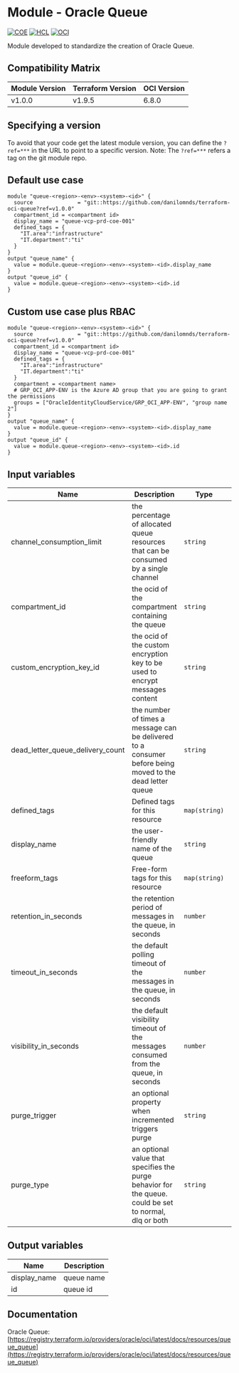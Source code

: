 # Module - Oracle Queue
[![COE](https://img.shields.io/badge/Created%20By-CCoE-blue)]()
[![HCL](https://img.shields.io/badge/language-HCL-blueviolet)](https://www.terraform.io/)
[![OCI](https://img.shields.io/badge/provider-OCI-red)](https://registry.terraform.io/providers/oracle/oci/latest)

Module developed to standardize the creation of Oracle Queue.

## Compatibility Matrix

| Module Version | Terraform Version | OCI Version     |
|----------------|-------------------| --------------- |
| v1.0.0         | v1.9.5            | 6.8.0           |

## Specifying a version

To avoid that your code get the latest module version, you can define the `?ref=***` in the URL to point to a specific version.
Note: The `?ref=***` refers a tag on the git module repo.

## Default use case
```hcl
module "queue-<region>-<env>-<system>-<id>" {    
  source              = "git::https://github.com/danilomnds/terraform-oci-queue?ref=v1.0.0"  
  compartment_id = <compartment id>
  display_name = "queue-vcp-prd-coe-001"  
  defined_tags = {
    "IT.area":"infrastructure"
    "IT.department":"ti"    
  }  
}
output "queue_name" {
  value = module.queue-<region>-<env>-<system>-<id>.display_name
}
output "queue_id" {
  value = module.queue-<region>-<env>-<system>-<id>.id
}
```

## Custom use case plus RBAC
```hcl
module "queue-<region>-<env>-<system>-<id>" {    
  source              = "git::https://github.com/danilomnds/terraform-oci-queue?ref=v1.0.0"  
  compartment_id = <compartment id>
  display_name = "queue-vcp-prd-coe-001"  
  defined_tags = {
    "IT.area":"infrastructure"
    "IT.department":"ti"    
  }
  compartment = <compartment name>
  # GRP_OCI_APP-ENV is the Azure AD group that you are going to grant the permissions
  groups = ["OracleIdentityCloudService/GRP_OCI_APP-ENV", "group name 2"]
}
output "queue_name" {
  value = module.queue-<region>-<env>-<system>-<id>.display_name
}
output "queue_id" {
  value = module.queue-<region>-<env>-<system>-<id>.id
}
```

## Input variables

| Name | Description | Type | Default | Required |
|------|-------------|------|---------|:--------:|
| channel_consumption_limit | the percentage of allocated queue resources that can be consumed by a single channel | `string` | n/a | No |
| compartment_id | the ocid of the compartment containing the queue | `string` | n/a | `Yes` |
| custom_encryption_key_id | the ocid of the custom encryption key to be used to encrypt messages content | `string` | n/a | No |
| dead_letter_queue_delivery_count | the number of times a message can be delivered to a consumer before being moved to the dead letter queue | `string` | n/a | No |
| defined_tags | Defined tags for this resource | `map(string)` | n/a | No |
| display_name | the user-friendly name of the queue | `string` | n/a | `Yes` |
| freeform_tags | Free-form tags for this resource | `map(string)` | n/a | No |
| retention_in_seconds | the retention period of messages in the queue, in seconds | `number` | n/a | No |
| timeout_in_seconds | the default polling timeout of the messages in the queue, in seconds | `number` | n/a | No |
| visibility_in_seconds | the default visibility timeout of the messages consumed from the queue, in seconds | `number` | n/a | No |
| purge_trigger | an optional property when incremented triggers purge | `string` | n/a | No |
| purge_type | an optional value that specifies the purge behavior for the queue. could be set to normal, dlq or both | `string` | n/a | No |

## Output variables

| Name | Description |
|------|-------------|
| display_name | queue name|
| id | queue id |

## Documentation
Oracle Queue: <br>
[https://registry.terraform.io/providers/oracle/oci/latest/docs/resources/queue_queue](https://registry.terraform.io/providers/oracle/oci/latest/docs/resources/queue_queue)